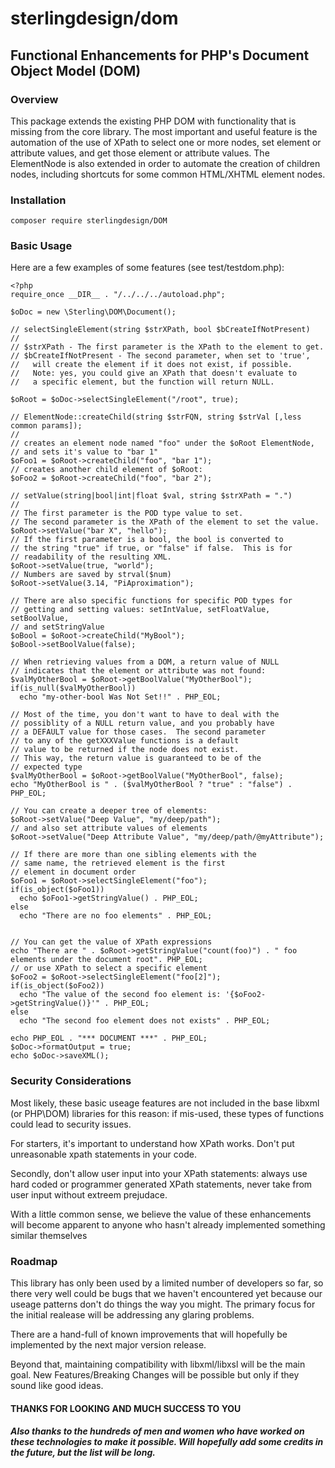 # sterlingdesign/dom

## Functional Enhancements for PHP's Document Object Model (DOM)

### Overview

This package extends the existing PHP DOM with functionality that is missing from the
core library.  The most important and useful feature is the automation of the
use of XPath to select one or more nodes, set element or attribute values, and get
those element or attribute values.  The ElementNode is also extended in order
to automate the creation of children nodes, including shortcuts for some common
HTML/XHTML element nodes.

### Installation

`composer require sterlingdesign/DOM`

### Basic Usage

Here are a few examples of some features (see test/testdom.php):

    <?php
    require_once __DIR__ . "/../../../autoload.php";
    
    $oDoc = new \Sterling\DOM\Document();
    
    // selectSingleElement(string $strXPath, bool $bCreateIfNotPresent)
    //
    // $strXPath - The first parameter is the XPath to the element to get.
    // $bCreateIfNotPresent - The second parameter, when set to 'true',
    //   will create the element if it does not exist, if possible.
    //   Note: yes, you could give an XPath that doesn't evaluate to
    //   a specific element, but the function will return NULL.
    
    $oRoot = $oDoc->selectSingleElement("/root", true);
    
    // ElementNode::createChild(string $strFQN, string $strVal [,less common params]);
    //
    // creates an element node named "foo" under the $oRoot ElementNode,
    // and sets it's value to "bar 1"
    $oFoo1 = $oRoot->createChild("foo", "bar 1");
    // creates another child element of $oRoot:
    $oFoo2 = $oRoot->createChild("foo", "bar 2");
    
    // setValue(string|bool|int|float $val, string $strXPath = ".")
    //
    // The first parameter is the POD type value to set.
    // The second parameter is the XPath of the element to set the value.
    $oRoot->setValue("bar X", "hello");
    // If the first parameter is a bool, the bool is converted to
    // the string "true" if true, or "false" if false.  This is for
    // readability of the resulting XML.
    $oRoot->setValue(true, "world");
    // Numbers are saved by strval($num)
    $oRoot->setValue(3.14, "PiAproximation");
    
    // There are also specific functions for specific POD types for
    // getting and setting values: setIntValue, setFloatValue, setBoolValue,
    // and setStringValue
    $oBool = $oRoot->createChild("MyBool");
    $oBool->setBoolValue(false);
    
    // When retrieving values from a DOM, a return value of NULL
    // indicates that the element or attribute was not found:
    $valMyOtherBool = $oRoot->getBoolValue("MyOtherBool");
    if(is_null($valMyOtherBool))
      echo "my-other-bool Was Not Set!!" . PHP_EOL;
    
    // Most of the time, you don't want to have to deal with the
    // possiblity of a NULL return value, and you probably have
    // a DEFAULT value for those cases.  The second parameter
    // to any of the getXXXValue functions is a default
    // value to be returned if the node does not exist.
    // This way, the return value is guaranteed to be of the
    // expected type
    $valMyOtherBool = $oRoot->getBoolValue("MyOtherBool", false);
    echo "MyOtherBool is " . ($valMyOtherBool ? "true" : "false") . PHP_EOL;
    
    // You can create a deeper tree of elements:
    $oRoot->setValue("Deep Value", "my/deep/path");
    // and also set attribute values of elements
    $oRoot->setValue("Deep Attribute Value", "my/deep/path/@myAttribute");
    
    // If there are more than one sibling elements with the
    // same name, the retrieved element is the first
    // element in document order
    $oFoo1 = $oRoot->selectSingleElement("foo");
    if(is_object($oFoo1))
      echo $oFoo1->getStringValue() . PHP_EOL;
    else
      echo "There are no foo elements" . PHP_EOL;
    
    
    // You can get the value of XPath expressions
    echo "There are " . $oRoot->getStringValue("count(foo)") . " foo elements under the document root". PHP_EOL;
    // or use XPath to select a specific element
    $oFoo2 = $oRoot->selectSingleElement("foo[2]");
    if(is_object($oFoo2))
      echo "The value of the second foo element is: '{$oFoo2->getStringValue()}'" . PHP_EOL;
    else
      echo "The second foo element does not exists" . PHP_EOL;
    
    echo PHP_EOL . "*** DOCUMENT ***" . PHP_EOL;
    $oDoc->formatOutput = true;
    echo $oDoc->saveXML();
    
    
### Security Considerations

Most likely, these basic useage features are not included in the base libxml (or PHP\DOM) libraries
for this reason: if mis-used, these types of functions could lead to security issues.

For starters, it's important to understand how XPath works.  Don't put unreasonable xpath
statements in your code.

Secondly, don't allow user input into your XPath statements: always use hard coded or 
programmer generated XPath statements, never take from user input without extreem prejudace.

With a little common sense, we believe the value of these enhancements will become
apparent to anyone who hasn't already implemented something similar themselves

### Roadmap

This library has only been used by a limited number of developers so far,
so there very well could be bugs that we haven't encountered yet because our
useage patterns don't do things the way you might.  The primary focus for
the initial realease will be addressing any glaring problems.

There are a hand-full of known improvements that will hopefully be
implemented by the next major version release.

Beyond that, maintaining compatibility with libxml/libxsl will be the
main goal.  New Features/Breaking Changes will be possible but only
if they sound like good ideas.

#### THANKS FOR LOOKING AND MUCH SUCCESS TO YOU

##### Also thanks to the hundreds of men and women who have worked on these technologies to make it possible.  Will hopefully add some credits in the future, but the list will be long.
